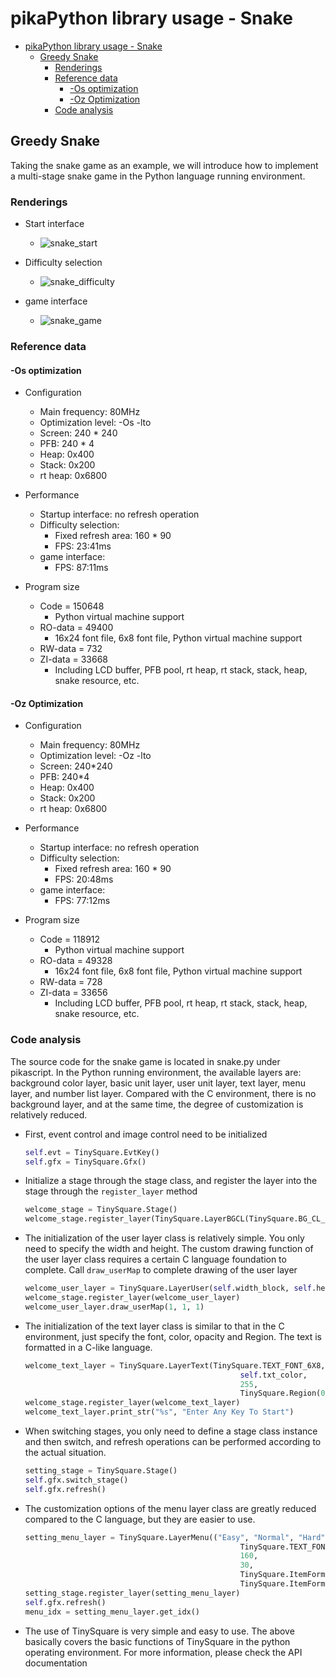 # pikaPython library usage - Snake

- [pikaPython library usage - Snake](#pikapython-library-usage---snake)
  - [Greedy Snake](#greedy-snake)
    - [Renderings](#renderings)
    - [Reference data](#reference-data)
      - [-Os optimization](#-os-optimization)
      - [-Oz Optimization](#-oz-optimization)
    - [Code analysis](#code-analysis)

## Greedy Snake

Taking the snake game as an example, we will introduce how to implement a multi-stage snake game in the Python language running environment.

### Renderings

- Start interface
   - ![snake_start](./image/snake_start.jpg)

- Difficulty selection
   - ![snake_difficulty](./image/snake_difficulty.jpg)

- game interface
   - ![snake_game](./image/snake_game.jpg)

### Reference data

#### -Os optimization

- Configuration
   - Main frequency: 80MHz
   - Optimization level: -Os -lto
   - Screen: 240 * 240
   - PFB: 240 * 4
   - Heap: 0x400
   - Stack: 0x200
   - rt heap: 0x6800

- Performance
   - Startup interface: no refresh operation
   - Difficulty selection:
     - Fixed refresh area: 160 * 90
     - FPS: 23:41ms
   - game interface:
     - FPS: 87:11ms

- Program size
   - Code = 150648
     - Python virtual machine support
   - RO-data = 49400
     - 16x24 font file, 6x8 font file, Python virtual machine support
   - RW-data = 732
   - ZI-data = 33668
     - Including LCD buffer, PFB pool, rt heap, rt stack, stack, heap, snake resource, etc.

#### -Oz Optimization

- Configuration
   - Main frequency: 80MHz
   - Optimization level: -Oz -lto
   - Screen: 240*240
   - PFB: 240*4
   - Heap: 0x400
   - Stack: 0x200
   - rt heap: 0x6800

- Performance
   - Startup interface: no refresh operation
   - Difficulty selection:
     - Fixed refresh area: 160 * 90
     - FPS: 20:48ms
   - game interface:
     - FPS: 77:12ms

- Program size
   - Code = 118912
     - Python virtual machine support
   - RO-data = 49328
     - 16x24 font file, 6x8 font file, Python virtual machine support
   - RW-data = 728
   - ZI-data = 33656
     - Including LCD buffer, PFB pool, rt heap, rt stack, stack, heap, snake resource, etc.

### Code analysis

The source code for the snake game is located in snake.py under pikascript. In the Python running environment, the available layers are: background color layer, basic unit layer, user unit layer, text layer, menu layer, and number list layer. Compared with the C environment, there is no background layer, and at the same time, the degree of customization is relatively reduced.

- First, event control and image control need to be initialized
     ```python
     self.evt = TinySquare.EvtKey()
     self.gfx = TinySquare.Gfx()
     ```

- Initialize a stage through the stage class, and register the layer into the stage through the `register_layer` method
     ```python
     welcome_stage = TinySquare.Stage()
     welcome_stage.register_layer(TinySquare.LayerBGCL(TinySquare.BG_CL_NORMAL, self.bg_color, 255, self.screen_region, None, None))
     ```

- The initialization of the user layer class is relatively simple. You only need to specify the width and height. The custom drawing function of the user layer class requires a certain C language foundation to complete. Call `draw_userMap` to complete drawing of the user layer
     ```python
     welcome_user_layer = TinySquare.LayerUser(self.width_block, self.height_block)
     welcome_stage.register_layer(welcome_user_layer)
     welcome_user_layer.draw_userMap(1, 1, 1)
     ```

- The initialization of the text layer class is similar to that in the C environment, just specify the font, color, opacity and Region. The text is formatted in a C-like language.
     ```python
     welcome_text_layer = TinySquare.LayerText(TinySquare.TEXT_FONT_6X8,
                                                     self.txt_color,
                                                     255,
                                                     TinySquare.Region(0, 192, 240, 24))
     welcome_stage.register_layer(welcome_text_layer)
     welcome_text_layer.print_str("%s", "Enter Any Key To Start")
     ```

- When switching stages, you only need to define a stage class instance and then switch, and refresh operations can be performed according to the actual situation.
     ```python
     setting_stage = TinySquare.Stage()
     self.gfx.switch_stage()
     self.gfx.refresh()
     ```

- The customization options of the menu layer class are greatly reduced compared to the C language, but they are easier to use.
     ```python
     setting_menu_layer = TinySquare.LayerMenu(("Easy", "Normal", "Hard"),
                                                     TinySquare.TEXT_FONT_16X24,
                                                     160,
                                                     30,
                                                     TinySquare.ItemFormat(self.bg_color, self.txt_color, 255),
                                                     TinySquare.ItemFormat(self.txt_color, self.bg_color, 255))
     setting_stage.register_layer(setting_menu_layer)
     self.gfx.refresh()
     menu_idx = setting_menu_layer.get_idx()
     ```

- The use of TinySquare is very simple and easy to use. The above basically covers the basic functions of TinySquare in the python operating environment. For more information, please check the API documentation